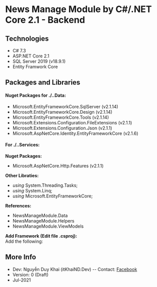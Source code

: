 ﻿# News Manage Module by C#/.NET Core 2.1 - Backend
## Technologies
- C# 7.3
- ASP.NET Core 2.1
- SQL Server 2019 (v18.9.1)
- Entity Framwork Core

## Packages and Libraries
#### Nuget Packages for ./..Data:
- Microsoft.EntityFrameworkCore.SqlServer  (v2.1.14)
- Microsoft.EntityFrameworkCore.Design  (v2.1.14)
- Microsoft.EntityFrameworkCore.Tools  (v2.1.14)
- Microsoft.Extensions.Configuration.FileExtensions (v2.1.1)
- Microsoft.Extensions.Configuration.Json (v2.1.1)
- Microsoft.AspNetCore.Identity.EntityFrameworkCore (v2.1.6)
#### For ./..Services:
**Nuget Packages:**
- Microsoft.AspNetCore.Http.Features (v2.1.1)

**Other Libraties:**
- *using* System.Threading.Tasks;
- *using* System.Linq;
- *using* Microsoft.EntityFrameworkCore;

**References:**  
- NewsManageModule.Data
- NewsManageModule.Helpers
- NewsManageModule.ViewModels

**Add Framework (Edit file .csproj):**  
Add the following:
*<ItemGroup>
		<!-- <PackageReference Include="Microsoft.AspNetCore.Hosting" Version="2.2.7" /> -->
		<!-- <PackageReference Include="Microsoft.AspNetCore.Hosting.Abstractions" Version="2.2.0" /> -->
		<!-- <PackageReference Include="Microsoft.Extensions.Hosting" Version="3.1.17" /> -->
		<FrameworkReference Include="Microsoft.AspNetCore.App" />
</ItemGroup>*
## More Info
- Dev: Nguyễn Duy Khai (itKhaiND.Dev)
-- Contact: [Facebook](https://www.facebook.com/itKhaiND.Dev)
- Version: 0 (Draft)
- Jul-2021

